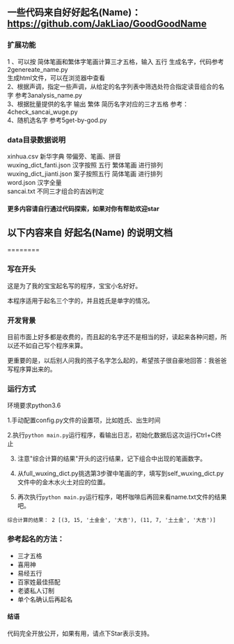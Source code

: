 
## 一些代码来自好好起名(Name)：https://github.com/JakLiao/GoodGoodName  
### 扩展功能  
1 、可以按 简体笔画和繁体字笔画计算三才五格，输入 五行 生成名字，代码参考2genereate_name.py  
生成html文件，可以在浏览器中查看  
2、根据声调，指定一些声调，从给定的名字列表中筛选处符合指定读音组合的名字 参考3analysis_name.py  
3、根据批量提供的名字 输出 繁体 简历名字对应的三才五格 参考：4check_sancai_wuge.py  
4、随机选名字 参考5get-by-god.py  
### data目录数据说明 
xinhua.csv 新华字典 带偏旁、笔画、拼音  
wuxing_dict_fanti.json  汉字按照 五行 繁体笔画 进行排列  
wuxing_dict_jianti.json 案子按照五行 简体笔画 进行排列  
word.json 汉字全量  
sancai.txt  不同三才组合的吉凶判定  

#### 更多内容请自行通过代码探索，如果对你有帮助欢迎star


## 以下内容来自 好起名(Name) 的说明文档
========

### 写在开头

这是为了我的宝宝起名写的程序，宝宝小名好好。

本程序适用于起名三个字的，并且姓氏是单字的情况。

### 开发背景

目前市面上好多都是收费的，而且起的名字还不是相当的好，读起来各种问题，所以还不如自己写个程序来算。

更重要的是，以后别人问我的孩子名字怎么起的，希望孩子很自豪地回答：我爸爸写程序算出来的。

### 运行方式
环境要求python3.6

1.手动配置config.py文件的设置项，比如姓氏、出生时间

2.执行`python main.py`运行程序，看输出日志，初始化数据后这次运行Ctrl+C终止

3. 注意"综合计算的结果"开头的这行结果，记下组合中出现的笔画数字。

4. 从full_wuxing_dict.py挑选第3步骤中笔画的字，填写到self_wuxing_dict.py文件中的金木水火土对应的位置。

5. 再次执行`python main.py`运行程序，喝杯咖啡后再回来看name.txt文件的结果吧。

```
综合计算的结果： 2 [(3, 15, '土金金', '大吉'), (11, 7, '土土金', '大吉')]
```

### 参考起名的方法：

* 三才五格
* 喜用神
* 易经五行
* 百家姓最佳搭配
* 老婆私人订制
* 单个名确认后再起名

#### 结语
代码完全开放公开，如果有用，请点下Star表示支持。